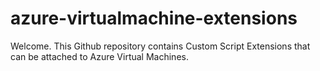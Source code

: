 # azure-virtualmachine-extensions
Welcome. This Github repository contains Custom Script Extensions that can be attached to Azure Virtual Machines.
